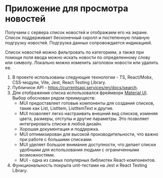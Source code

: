 # Приложение для просмотра новостей

Получаем с сервера список новостей и отображаем его на экране. Список поддерживает бесконечный скролл и постепенную плавную подгрузку новостей. Подгрузка данных сопровождается индикацией.

Список новостей можно фильтровать по категориям, а также при помощи поля ввода можно искать новости по определенному слову или символу.
Локально можно изменить заголовок новости или удалить ее.

1. В проекте использованы следующие технологии - TS, React/Mobx, CSS-модули, Vite, Jest, React Testing Library.
2. Публичное API - https://currentsapi.services/en/docs/search.
3. Для отображения списка использовался фреймворк [Material UI](https://mui.com/material-ui/). Выбор обоснован рядом преимуществ:
   - MUI предоставляет готовые компоненты для создания списков, такие как List, ListItem, ListItemText и другие. 
   - MUI позволяет легко настраивать внешний вид списков, изменяя цвета, размеры, отступы и другие параметры. Это позволяет интегрировать списки в любой дизайн.
   - Хорошая документация и поддержка.
   - MUI оптимизирован для высокой производительности, что важно при работе с большими списками. 
   - MUI уделяет большое внимание доступности, что делает списки удобными для использования людьми с ограниченными возможностями.
   - MUI - одна из самых популярных библиотек React-компонентов.
4. Функциональность покрыта unit-тестами на Jest и React Testing Library.

